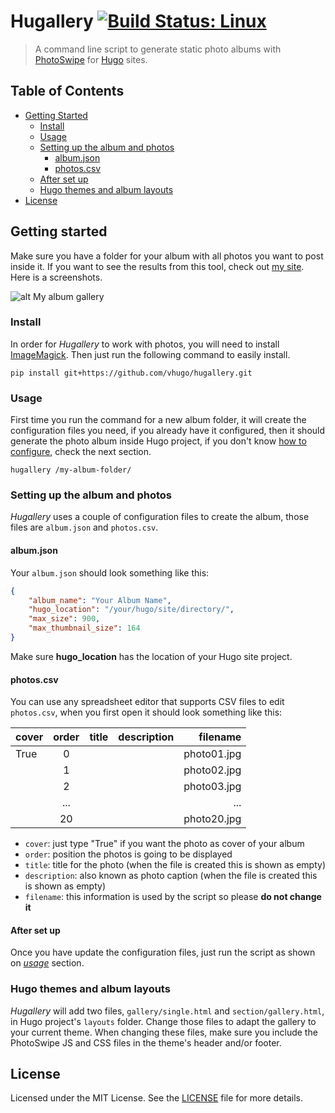 # Hugallery [![Build Status: Linux](https://travis-ci.org/vhugo/hugallery.svg?branch=master)](https://travis-ci.org/vhugo/hugallery)

> A command line script to generate static photo albums with [PhotoSwipe](http://photoswipe.com/) for [Hugo](http://gohugo.io/) sites.

## Table of Contents

* [Getting Started](#getting-started)
	* [Install](#install)
	* [Usage](#usage)
	* [Setting up the album and photos](#setting-up-the-album-and-photos)
		* [album.json](#albumjson)
		* [photos.csv](#photoscsv)
	* [After set up](#after-set-up)
	* [Hugo themes and album layouts](#hugo-themes-and-album-layouts)
* [License](#license)


## Getting started

Make sure you have a folder for your album with all photos you want
to post inside it. If you want to see the results from this tool, check out
[my site](//vhugo.github.io/gallery/). Here is a screenshots.

![alt My album gallery][vhugo_gallery]

### Install

In order for *Hugallery* to work with photos, you will need to install
[ImageMagick](http://www.imagemagick.org/script/binary-releases.php).
Then just run the following command to easily install.

```
pip install git+https://github.com/vhugo/hugallery.git
```

### Usage


First time you run the command for a new album folder, it will create the
configuration files you need, if you already have it configured, then it should generate the
photo album inside Hugo project, if you don't know
[how to configure](#setting-up-the-album-and-photos), check the next section.

```
hugallery /my-album-folder/
```

### Setting up the album and photos

*Hugallery* uses a couple of configuration files to create the album,
those files are `album.json` and `photos.csv`.

#### album.json

Your `album.json` should look something like this:

```json
{
    "album_name": "Your Album Name",
    "hugo_location": "/your/hugo/site/directory/",
    "max_size": 900,
    "max_thumbnail_size": 164
}
```

Make sure **hugo_location** has the location of your Hugo site project.

#### photos.csv

You can use any spreadsheet editor that supports CSV files to edit
`photos.csv`, when you first open it should look something like this:

| cover | order | title | description | filename    |
|:----- |:-----:|:-----:|:-----------:| -----------:|
|  True |     0 |       |             | photo01.jpg |
|       |     1 |       |             | photo02.jpg |
|       |     2 |       |             | photo03.jpg |
|       |   ... |       |             |     ...     |
|       |    20 |       |             | photo20.jpg |

- `cover`: just type "True" if you want the photo as cover of your album
- `order`: position the photos is going to be displayed
- `title`: title for the photo (when the file is created this is shown as empty)
- `description`: also known as photo caption (when the file is created this is shown as empty)
- `filename`: this information is used by the script so please **do not change it**

#### After set up

Once you have update the configuration files, just run the script as
shown on *[usage](#usage)* section.

### Hugo themes and album layouts

*Hugallery*  will add two files, `gallery/single.html` and
`section/gallery.html`, in Hugo project's `layouts` folder. Change those
files to adapt the gallery to your current theme. When changing these
files, make sure you include the PhotoSwipe JS and CSS files in the theme's
header and/or footer.


## License

Licensed under the MIT License. See the
[LICENSE](https://github.com/vhugo/hugallery/blob/master/LICENSE) file
for more details.

[vhugo_gallery]: http://i.imgur.com/cLycJfD.png
